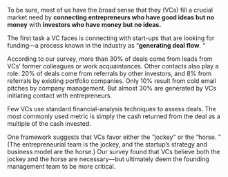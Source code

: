 To be sure, most of us have the broad sense that they (VCs) fill a crucial market need by **connecting entrepreneurs who have good ideas but no money** with **investors who have money but no ideas.**

The first task a VC faces is connecting with start-ups that are looking for funding—a process known in the industry as “**generating deal flow**. ”

According to our survey, more than 30% of deals come from leads from VCs’ former colleagues or work acquaintances. Other contacts also play a role: 20% of deals come from referrals by other investors, and 8% from referrals by existing portfolio companies. Only 10% result from cold email pitches by company management. But almost 30% are generated by VCs initiating contact with entrepreneurs.

Few VCs use standard financial-analysis techniques to assess deals. The most commonly used metric is simply the cash returned from the deal as a multiple of the cash invested.

One framework suggests that VCs favor either the “jockey” or the “horse. ” (The entrepreneurial team is the jockey, and the startup’s strategy and business model are the horse.) Our survey found that VCs believe both the jockey and the horse are necessary—but ultimately deem the founding management team to be more critical.